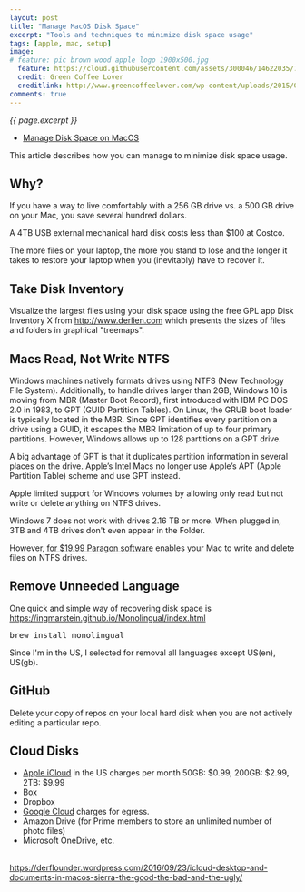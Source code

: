 ```yaml
---
layout: post
title: "Manage MacOS Disk Space"
excerpt: "Tools and techniques to minimize disk space usage"
tags: [apple, mac, setup]
image:
# feature: pic brown wood apple logo 1900x500.jpg
  feature: https://cloud.githubusercontent.com/assets/300046/14622035/740efa5c-0584-11e6-9a41-db5b03eaff85.jpg
  credit: Green Coffee Lover
  creditlink: http://www.greencoffeelover.com/wp-content/uploads/2015/03/7.jpg
comments: true
---
```

<i>{{ page.excerpt }}</i>

* [Manage Disk Space on MacOS](/mac-diskspace/)

This article describes how you can manage to minimize disk space usage.

## Why?

If you have a way to live comfortably with a 256 GB drive vs. a 500 GB drive on your Mac, 
you save several hundred dollars.

A 4TB USB external mechanical hard disk costs less than $100 at Costco.

The more files on your laptop, the more you stand to lose and the longer it takes to restore your laptop when you (inevitably) have to recover it.

## Take Disk Inventory

Visualize the largest files using your disk space using the free GPL app
Disk Inventory X from <a target="_blank" href="http://www.derlien.com/">http://www.derlien.com</a>
which presents the sizes of files and folders in graphical "treemaps". 

## Macs Read, Not Write NTFS

Windows machines natively formats drives using NTFS (New Technology File System).
Additionally, to handle drives larger than 2GB, Windows 10 is moving from MBR (Master Boot Record), first introduced with IBM PC DOS 2.0 in 1983, to GPT (GUID Partition Tables). On Linux, the GRUB boot loader is typically located in the MBR.
Since GPT identifies every partition on a drive using a GUID, it escapes the MBR limitation of up to four primary partitions. However, Windows allows up to 128 partitions on a GPT drive.

A big advantage of GPT is that it duplicates partition information in several places on the drive.
Apple’s Intel Macs no longer use Apple’s APT (Apple Partition Table) scheme and use GPT instead.

Apple limited support for Windows volumes by allowing only read but not write or delete anything on NTFS drives.

Windows 7 does not work with drives 2.16 TB or more.
When plugged in, 3TB and 4TB drives don't even appear in the Folder.

However, <a target="_blank" href="https://www.paragon-software.com/home/ntfs-mac/#">
for $19.99 Paragon software</a> enables your Mac to write and delete files on NTFS drives.

## Remove Unneeded Language

One quick and simple way of recovering disk space is
https://ingmarstein.github.io/Monolingual/index.html

<pre>brew install monolingual</pre> 

Since I'm in the US, I selected for removal all languages except US(en), US(gb).

## GitHub

Delete your copy of repos on your local hard disk when you are not actively editing a particular repo.

## Cloud Disks

* <a target="_blank" href="https://support.apple.com/en-us/HT201238">Apple iCloud</a>
in the US charges per month 50GB: $0.99, 200GB: $2.99, 2TB: $9.99
* Box
* Dropbox
* <a target="_blank" href="https://cloud.google.com/storage/pricing">Google Cloud</a> charges for egress.
* Amazon Drive (for Prime members to store an unlimited number of photo files)
* Microsoft OneDrive, etc.
<br /><br />

https://derflounder.wordpress.com/2016/09/23/icloud-desktop-and-documents-in-macos-sierra-the-good-the-bad-and-the-ugly/
